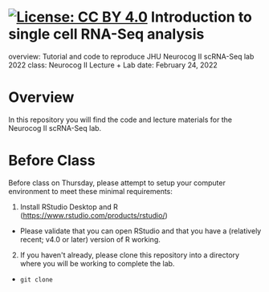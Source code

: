 [![License: CC BY 4.0](https://img.shields.io/badge/License-CC%20BY%204.0-lightgrey.svg)](https://creativecommons.org/licenses/by/4.0/)
Introduction to single cell RNA-Seq analysis
============================================
overview: Tutorial and code to reproduce JHU Neurocog II scRNA-Seq lab 2022
class: Neurocog II Lecture + Lab
date: February 24, 2022

# Overview
In this repository you will find the code and lecture materials for the Neurocog II scRNA-Seq lab.  

# Before Class
Before class on Thursday, please attempt to setup your computer environment to meet these minimal requirements:
1) Install RStudio Desktop and R (https://www.rstudio.com/products/rstudio/)
  - Please validate that you can open RStudio and that you have a (relatively recent; v4.0 or later) version of R working.
2) If you haven't already, please clone this repository into a directory where you will be working to complete the lab.
  - `git clone `

